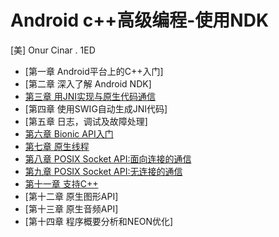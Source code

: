 # Android c++高级编程-使用NDK

[美] Onur Cinar . 1ED

- [第一章 Android平台上的C++入门]
- [第二章 深入了解 Android NDK]
- [第三章 用JNI实现与原生代码通信](chapter3.md)
- [第四章 使用SWIG自动生成JNI代码]
- [第五章 日志，调试及故障处理]
- [第六章 Bionic API入门](chapter6.md)
- [第七章 原生线程](chapter7.md)
- [第八章 POSIX Socket API:面向连接的通信](chapter8.md)
- [第九章 POSIX Socket API:无连接的通信](chapter9.md)
- [第十一章 支持C++](chapter11.md)
- [第十二章 原生图形API]
- [第十三章 原生音频API]
- [第十四章 程序概要分析和NEON优化]

